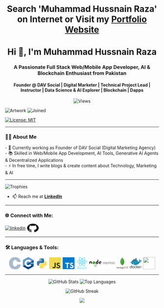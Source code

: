 
<h1 align="center">Search 'Muhammad Hussnain Raza' on Internet or Visit my <a href="https://mhassnain-developer.github.io/portfolio" target="_blank">Portfolio Website</a></h1>
<h1 align="center">Hi 👋, I'm Muhammad Hussnain Raza</h1>
<h3 align="center">A Passionate Full Stack Web/Mobile App Developer, AI & Blockchain Enthusiast from Pakistan</h3>
<h4 align="center">Founder @ DAV Social | Digital Marketer | Technical Project Lead | Instructor | Data Science & AI Explorer | Blockchain | Dapps</h4>

<p align="center">
  <img src="https://komarev.com/ghpvc/?username=mhassnain-developer" alt="Views">
</p>

<img src="./gitartwork.svg" alt="Artwork">
<img src="https://img.shields.io/badge/Joined-2020-blue?style=for-the-badge&logo=github" alt="Joined">

[![License: MIT](https://img.shields.io/badge/License-MIT-yellow.svg)](https://opensource.org/licenses/MIT)

---

<h3 align="left">👩‍💻 About Me</h3>

<p align="left">
- 🔭 Currently working as Founder of DAV Social (Digital Marketing Agency)<br>
- 📚 Skilled in Web/Mobile App Development, AI Tools, Generative AI Agents & Decentralized Applications<br>
- ⚡ In free time, I write blogs & create content about Technology, Marketing & AI
</p>

---

<p align="left">
  <img src="https://github-profile-trophy.vercel.app/?username=mhassnain-developer&theme=alduin" alt="Trophies">
</p>

- 📫 Reach me at **[LinkedIn](https://www.linkedin.com/in/muhammadhussnain-raza5842/)**  

---

<h3 align="left">🌐 Connect with Me:</h3>
<p align="left">
<a href="https://linkedin.com/in/muhammadhussnain-raza5842" target="blank"><img align="center" src="https://raw.githubusercontent.com/rahuldkjain/github-profile-readme-generator/master/src/images/icons/Social/linked-in-alt.svg" alt="linkedin" height="30" width="40" /></a>
<a href="https://github.com/Mhassnain-developer" target="blank"><img align="center" src="https://raw.githubusercontent.com/devicons/devicon/master/icons/github/github-original.svg" alt="github" height="30" width="40" /></a>
</p>

---

<h3 align="left">🛠️ Languages & Tools:</h3>
<p align="center">
<a href="https://www.cprogramming.com/" target="_blank" rel="noreferrer"><img src="https://raw.githubusercontent.com/devicons/devicon/master/icons/c/c-original.svg" width="40" height="40"/></a>
<a href="https://www.w3schools.com/cpp/" target="_blank" rel="noreferrer"><img src="https://raw.githubusercontent.com/devicons/devicon/master/icons/cplusplus/cplusplus-original.svg" width="40" height="40"/></a>
<a href="https://www.python.org" target="_blank" rel="noreferrer"><img src="https://raw.githubusercontent.com/devicons/devicon/master/icons/python/python-original.svg" width="40" height="40"/></a>
<a href="https://developer.mozilla.org/en-US/docs/Web/JavaScript" target="_blank" rel="noreferrer"><img src="https://raw.githubusercontent.com/devicons/devicon/master/icons/javascript/javascript-original.svg" width="40" height="40"/></a>
<a href="https://www.typescriptlang.org/" target="_blank" rel="noreferrer"><img src="https://raw.githubusercontent.com/devicons/devicon/master/icons/typescript/typescript-original.svg" width="40" height="40"/></a>
<a href="https://reactjs.org/" target="_blank" rel="noreferrer"><img src="https://raw.githubusercontent.com/devicons/devicon/master/icons/react/react-original-wordmark.svg" width="40" height="40"/></a>
<a href="https://nodejs.org" target="_blank" rel="noreferrer"><img src="https://raw.githubusercontent.com/devicons/devicon/master/icons/nodejs/nodejs-original-wordmark.svg" width="40" height="40"/></a>
<a href="https://expressjs.com" target="_blank" rel="noreferrer"><img src="https://raw.githubusercontent.com/devicons/devicon/master/icons/express/express-original-wordmark.svg" width="40" height="40"/></a>
<a href="https://www.mongodb.com/" target="_blank" rel="noreferrer"><img src="https://raw.githubusercontent.com/devicons/devicon/master/icons/mongodb/mongodb-original-wordmark.svg" width="40" height="40"/></a>
<a href="https://www.docker.com/" target="_blank" rel="noreferrer"><img src="https://raw.githubusercontent.com/devicons/devicon/master/icons/docker/docker-original-wordmark.svg" width="40" height="40"/></a>
<a href="https://postman.com" target="_blank" rel="noreferrer"><img src="https://www.vectorlogo.zone/logos/getpostman/getpostman-icon.svg" width="40" height="40"/></a>
</p>

---

<div align="center">
  <img src="https://github-readme-stats.vercel.app/api?username=mhassnain-developer&show_icons=true&theme=dracula" height="150" alt="GitHub Stats"/>
  <img src="https://github-readme-stats.vercel.app/api/top-langs?username=mhassnain-developer&layout=compact&langs_count=6&theme=dracula" height="150" alt="Top Languages"/>
</div>

<div align="center">
  <p><img src="https://streak-stats.demolab.com/?user=mhassnain-developer&theme=dark" alt="GitHub Streak"/></p>
</div>

<div align="center">
  <a href="https://www.buymeacoffee.com/mhassnain" target="_blank">
    <img src="https://img.shields.io/badge/Donate-Buy%20Me%20A%20Coffee-orange.svg?logo=buymeacoffee" />
  </a>
</div>
